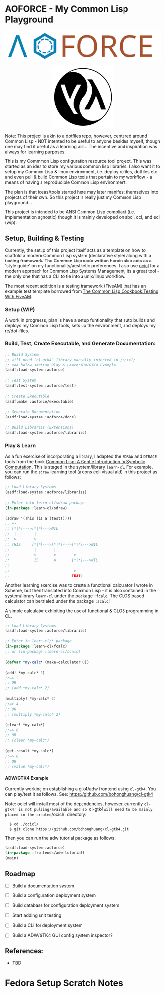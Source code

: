 # AOFORCE - My Common Lisp Playground

<p align="center">
  <img src="assets/aoforce-logo.svg" width="700" />
</p>

<p align="center">
  <img src="assets/yin-yang-lisp-logo_512_svg.png" width="200" />
</p>

Note: This project is akin to a dotfiles repo, however, centered around
Common Lisp - NOT intented to be useful to anyone besides myself, though one
may find it useful as a learning aid... The incentive and inspiration was
always for learning purposes.

This is my Commmon Lisp configuration resource tool project. This was started
as an idea to store my various common lisp libraries. 
I also want it to setup my Common Lisp & linux environment, i.e.
deploy rcfiles, dotfiles etc. and even pull & build Common Lisp tools 
that pertain to my workflow - a means of having a reproducible Common Lisp 
environment.

The plan is that ideas/tools started here may later manifest themselves into
projects of their own. So this project is really just my Common Lisp
playground...

This project is intended to be ANSI Common Lisp compliant (i.e. implementation agnostic)
though it is mainly developed on sbcl, ccl, and ecl (wip).

## Setup, Building & Testing

Currently, the setup of this project itself acts as a template on how to scaffold
a modern Common Lisp system (declarative style) along with a testing framework.
The Common Lisp code written herein also acts as a 'style guide' on my
functionality/aesthetic preferences. I also use
[ocicl](https://github.com/ocicl/ocicl) for a modern approach for Common Lisp
Systems Management, its a great tool - the only one that has a CLI to tie into a
unix/linux workflow.

The most recent addition is a testing framework (FiveAM) that has an example test
template borrowed from 
[The Common Lisp Cookbook:Testing With FiveAM](https://lispcookbook.github.io/cl-cookbook/testing.html#testing-with-fiveam).


### Setup (WIP)
A work in progreess, plan is have a setup funtionality that auto builds and
deploys my Common Lisp tools, sets up the environment, and deploys my rc/dot-files.


### Build, Test, Create Executable, and Generate Documentation:

```lisp
;; Build System
;; will need `cl-gtk4` library manually injected in /ocicl/
;; see below section Play & Learn:ADW/GTK4 Example
(asdf:load-system :aoforce)

;; Test System
(asdf:test-system :aoforce/test)

;; Create Executable
(asdf:make :aoforce/executable)

;; Generate Documentation
(asdf:load-system :aoforce/docs)

;; Build Libraries (Extensions)
(asdf:load-system :aoforce/libraries)

```


### Play & Learn

As a fun exercise of incorporating a library, I adapted the `SDRAW` and `DTRACE` tools from
the book 
[Common Lisp: A Gentle Introduction to Symbolic Computation](https://www.cs.cmu.edu/~dst/LispBook/).
This is staged in the system/library `learn-cl`. For example, you can run the `sdraw`
learning tool (a cons cell visual aid) in this project as follows:

```lisp
;; Load Library Systems
(asdf:load-system :aoforce/libraries)

;; Enter into learn-cl/sdraw package
(in-package :learn-cl/sdraw)

(sdraw '(This (is a (test!))))
;; =>
;; [*|*]--->[*|*]--->NIL
;;  |        |
;;  v        v
;; THIS     [*|*]--->[*|*]--->[*|*]--->NIL
;;           |        |        |
;;           v        v        v
;;           IS       A       [*|*]--->NIL
;;                             |
;;                             v
;;                            TEST!

```

Another learning exercise was to create a functional calculator I wrote in Scheme,
but then translated into Common Lisp - it is also contained in the system/library
`learn-cl` under the package `:fcalc`. The CLOS based calculator can be trialed
under the package `:scalc`!

A simple calculator exhibiting the use of functional & CLOS programming 
in CL.

```lisp
;; Load Library Systems
(asdf:load-system :aoforce/libraries)

;; Enter in learn-cl/* package
(in-package :learn-cl/fcalc)
;; or (in-package :learn-cl/scalc)

(defvar *my-calc* (make-calculator 0))

(add! *my-calc* 2)
;;=> 2
;; OR
;; (add *my-calc* 2)

(multiply! *my-calc* 2)
;;=> 4
;; OR
;; (multiply *my-calc* 2)

(clear! *my-calc*)
;;=> 0
;; OR
;; (clear *my-calc*)

(get-result *my-calc*)
;;=> 0
;; OR
;; (value *my-calc*)

```

#### ADW/GTK4 Example

Currently working on establishing a gtk4/adw frontend using `cl-gtk4`.
You can play/test it as follows. See: https://github.com/bohonghuang/cl-gtk4

Note: ocicl will install most of the dependencies, however, currently `cl-gtk4'
is not pulling/available and so `cl-gtk4` will need to be mainly placed in
the created `/ocicl/` directory:

```shell
  $ cd ./ocicl/
  $ git clone https://github.com/bohonghuang/cl-gtk4.git
```

Then you can run the adw tutorial package as follows:

```lisp
(asdf:load-system :aoforce)
(in-package :frontends/adw-tutorial)
(main)
```


## Roadmap

 - [ ] Build a documentation system 
 - [ ] Build a configuration deployment system
 - [ ] Build database for configuration deployment system
 - [ ] Start adding unit testing
 - [ ] Build a CLI for deployment system
 - [ ] Build a ADW/GTK4 GUI config system inspector?


## References:
 - TBD


# Fedora Setup Scratch Notes

